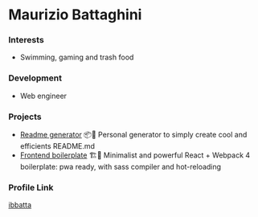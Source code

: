 # Maurizio Battaghini

### Interests

- Swimming, gaming and trash food

### Development

- Web engineer

### Projects

- [Readme generator](https://github.com/ibbatta/readme-generator) 📦📝 Personal generator to simply create cool and efficients README.md
- [Frontend boilerplate](https://github.com/ibbatta/frontend-modern-boilerplate) 🏗🧱 Minimalist and powerful React + Webpack 4 boilerplate: pwa ready, with sass compiler and hot-reloading

### Profile Link

[ibbatta](https://github.com/ibbatta)

